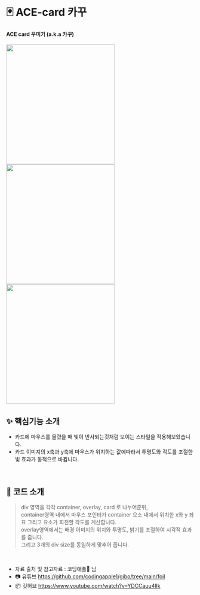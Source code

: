 # 🃏 ACE-card 카꾸
#### ACE card 꾸미기 (a.k.a 카꾸)
<img src="https://github.com/user-attachments/assets/b5757944-6f6a-41c8-9558-e6aefde13a3b" width="290" height="320"/>
<img src="https://github.com/user-attachments/assets/5e5d1a2d-d3f2-473f-9f49-0534ad797d44" width="290" height="320"/>
<img src="https://github.com/user-attachments/assets/e836d835-4a96-481d-973e-7128b5b14efab" width="290" height="320"/>

## ✨ 핵심기능 소개
* 카드에 마우스를 올렸을 때 빛이 반사되는것처럼 보이는 스타일을 적용해보았습니다. </br>
* 카드 이미지의 x축과 y축에 마우스가 위치하는 값에따라서 투명도와 각도를 조절한 빛 효과가 동적으로 바뀝니다.
</br>

## 🌟 코드 소개
> div 영역을 각각 container, overlay, card 로 나누어준뒤,</br>
> container영역 내에서 마우스 포인터가 container 요소 내에서 위치한 x와 y 좌표 그리고 요소가 회전할 각도를 계산합니다.</br>
> overlay영역에서는 배경 이미지의 위치와 투명도, 밝기를 조절하여 시각적 효과를 줍니다.</br>
> 그리고 3개의 div size를 동일하게 맞추어 줍니다. </br>

</br>

* 자료 출처 및 참고자료 : 코딩애플🍎 님</br>
* 📷 유튜브 https://github.com/codingapple1/gibo/tree/main/foil</br>
* 📦 깃허브 https://www.youtube.com/watch?v=YDCCauu4lIk</br>
